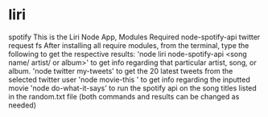 # liri
spotify
This is the Liri Node App,
Modules Required
node-spotify-api twitter request fs
After installing all require modules, from the terminal, type the following to get the respective results:
'node liri node-spotify-api <song name/ artist/ or album>' to get info regarding that particular artist, song, or album.
'node twitter my-tweets' to get the 20 latest tweets from the selected twitter user
'node movie-this ' to get info regarding the inputted movie
'node do-what-it-says' to run the spotify api on the song titles listed in the random.txt file (both commands and results can be changed as needed)
